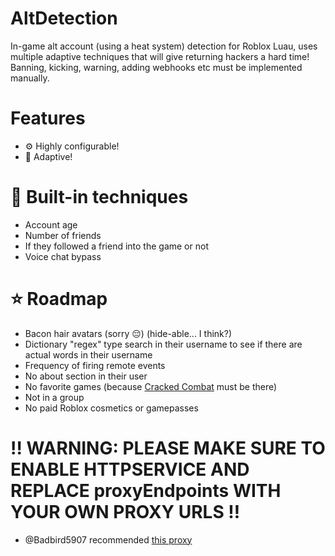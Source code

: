 # AltDetection
In-game alt account (using a heat system) detection for Roblox Luau, uses multiple adaptive techniques that will give returning hackers a hard time! Banning, kicking, warning, adding webhooks etc must be implemented manually.
# Features
- ⚙ Highly configurable!
- 👀 Adaptive!

# 🔧 Built-in techniques
- Account age
- Number of friends
- If they followed a friend into the game or not
- Voice chat bypass

# ⭐ Roadmap
- Bacon hair avatars (sorry 😔) (hide-able... I think?)
- Dictionary "regex" type search in their username to see if there are actual words in their username
- Frequency of firing remote events
- No about section in their user
- No favorite games (because [Cracked Combat](https://www.roblox.com/games/9087033497) must be there)
- Not in a group
- No paid Roblox cosmetics or gamepasses

# ‼ WARNING: PLEASE MAKE SURE TO ENABLE HTTPSERVICE AND REPLACE proxyEndpoints WITH YOUR OWN PROXY URLS ‼
- @Badbird5907 recommended [this proxy](https://corsproxy.io/)
